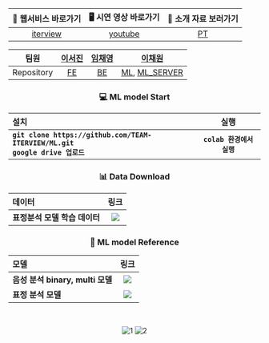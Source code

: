 <div align="center">

| 💬 웹서비스 바로가기 | 🖥️ 시연 영상 바로가기 | 🎤 소개 자료 보러가기 |
|:------:|:---------:|:---------:|
| [iterview](https://iterview.vercel.app/) | [youtube](https://youtu.be/3xKd0lTfJvA) | [PT](https://github.com/TEAM-ITERVIEW/.github/blob/main/profile/PT.md) |

| 팀원 | [이서진](https://github.com/529539) | [임채영](https://github.com/cha2y0ung) | [이채원](https://github.com/gchaewon) |
|:------:|:------:|:---------:|:---------:|
| Repository | [FE](https://github.com/TEAM-ITERVIEW/CLIENT) | [BE](https://github.com/TEAM-ITERVIEW/SERVER) | [ML](https://github.com/TEAM-ITERVIEW/ML), [ML_SERVER](https://github.com/TEAM-ITERVIEW/ML_SERVER) |

### 💻 ML model Start
| **설치** | **실행** |
| :--- | :---: |
| **`git clone https://github.com/TEAM-ITERVIEW/ML.git`** <br/> **`google drive 업로드`** | **`colab 환경에서 실행`** |

### 📊 Data Download
| **데이터** | **링크** |
| :--- | :---: |
| **표정분석 모델 학습 데이터** | <a href="https://www.kaggle.com/datasets/nicolejyt/facialexpressionrecognition"><img src ="https://img.shields.io/badge/Kaggle fer2013.csv-blue?style=flat"/></a>|



### 🔗 ML model Reference 
| **모델** | **링크** |
| :--- | :---: |
| **음성 분석 binary, multi 모델**|<a href="https://github.com/EwhaSpeakUP/SpeakUP_ML/tree/master"><img src="https://img.shields.io/badge/GitHub-222222?style=flat&logo=GitHub&logoColor=white"/></a>|
| **표정 분석 모델** |<a href="https://blog.naver.com/handuelly/221854592096"><img src ="https://img.shields.io/badge/Blog_link-blue?style=flat"/></a>|



<br/>

![1](https://github.com/TEAM-ITERVIEW/.github/assets/102040717/a1b8b991-2f5c-4bfd-968c-2fbc38f65a9d)
![2](https://github.com/TEAM-ITERVIEW/.github/assets/102040717/2cdf9256-6dd0-4340-93e4-7a6e88bf4a70)

</div>

